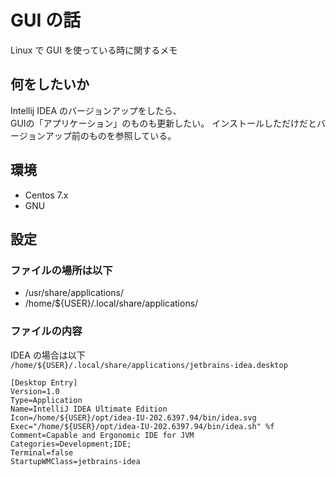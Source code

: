 # GUI の話

Linux で GUI  を使っている時に関するメモ  

## 何をしたいか
Intellij IDEA のバージョンアップをしたら、  
GUIの「アプリケーション」のものも更新したい。
インストールしただけだとバージョンアップ前のものを参照している。

## 環境
- Centos 7.x
- GNU

## 設定
### ファイルの場所は以下
- /usr/share/applications/
- /home/${USER}/.local/share/applications/

### ファイルの内容
IDEA の場合は以下  
`/home/${USER}/.local/share/applications/jetbrains-idea.desktop`
```
[Desktop Entry]
Version=1.0
Type=Application
Name=IntelliJ IDEA Ultimate Edition
Icon=/home/${USER}/opt/idea-IU-202.6397.94/bin/idea.svg
Exec="/home/${USER}/opt/idea-IU-202.6397.94/bin/idea.sh" %f
Comment=Capable and Ergonomic IDE for JVM
Categories=Development;IDE;
Terminal=false
StartupWMClass=jetbrains-idea
```
